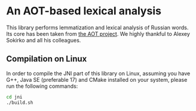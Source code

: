 
# An AOT-based lexical analysis

This library performs lemmatization and lexical analysis of Russian words.
Its core has been taken from [the AOT project](http://aot.ru).
We highly thankful to Alexey Sokirko and all his colleagues.

## Compilation on Linux

In order to compile the JNI part of this library on Linux,
assuming you have G++, Java SE (preferable 17) and CMake installed on your system,
 please run the following commands:


```bash
cd jni
./build.sh
```
